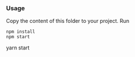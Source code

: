 ### Usage
Copy the content of this folder to your project. Run
```
npm install
npm start
```
yarn start
